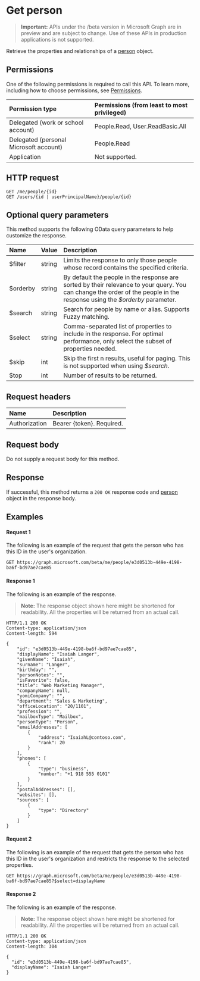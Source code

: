 # Get person

> **Important:** APIs under the /beta version in Microsoft Graph are in preview and are subject to change. Use of these APIs in production applications is not supported.

Retrieve the properties and relationships of a [person](../resources/person.md) object.

## Permissions
One of the following permissions is required to call this API. To learn more, including how to choose permissions, see [Permissions](../../../concepts/permissions_reference.md).
 
|Permission type      | Permissions (from least to most privileged)              |
|:--------------------|:---------------------------------------------------------|
|Delegated (work or school account) | People.Read, User.ReadBasic.All    |
|Delegated (personal Microsoft account) | People.Read    |
|Application | Not supported. |

## HTTP request
<!-- { "blockType": "ignored" } -->
```http
GET /me/people/{id}
GET /users/{id | userPrincipalName}/people/{id}
```

## Optional query parameters
This method supports the following OData query parameters to help customize the response.

|Name|Value|Description| 
|:---------------|:--------|:-------| 
|$filter|string|Limits the response to only those people whose record contains the specified criteria.| 
|$orderby|string|By default the people in the response are sorted by their relevance to your query. You can change the order of the people in the response using the *$orderby* parameter.| 
|$search|string|Search for people by name or alias. Supports Fuzzy matching.| 
|$select|string|Comma-separated list of properties to include in the response. For optimal performance, only select the subset of properties needed.| 
|$skip|int|Skip the first n results, useful for paging. This is not supported when using *$search*.| 
|$top|int|Number of results to be returned.| 

## Request headers
| Name      |Description|
|:----------|:----------|
| Authorization  | Bearer {token}. Required. |

## Request body
Do not supply a request body for this method.

## Response
If successful, this method returns a `200 OK` response code and [person](../resources/person.md) object in the response body.

## Examples
#### Request 1
The following is an example of the request that gets the person who has this ID in the user's organization. 

<!-- {
  "blockType": "request",
  "name": "get_person_by_id_beta"
}-->
```http
GET https://graph.microsoft.com/beta/me/people/e3d0513b-449e-4198-ba6f-bd97ae7cae85
```

#### Response 1
The following is an example of the response.

>**Note:** The response object shown here might be shortened for readability. All the properties will be returned from an actual call.

<!-- {
  "blockType": "response",
  "name": "get_person_by_id_beta",
  "truncated": true,
  "@odata.type": "microsoft.graph.person"
} -->

```http
HTTP/1.1 200 OK
Content-type: application/json
Content-length: 594

{
    "id": "e3d0513b-449e-4198-ba6f-bd97ae7cae85",
    "displayName": "Isaiah Langer",
    "givenName": "Isaiah",
    "surname": "Langer",
    "birthday": "",
    "personNotes": "",
    "isFavorite": false,
    "title": "Web Marketing Manager",
    "companyName": null,
    "yomiCompany": "",
    "department": "Sales & Marketing",
    "officeLocation": "20/1101",
    "profession": "",
    "mailboxType": "Mailbox",
    "personType": "Person",
    "emailAddresses": [
        {
            "address": "IsaiahL@contoso.com",
            "rank": 20
        }
    ],
    "phones": [
        {
            "type": "business",
            "number": "+1 918 555 0101"
        }
    ],
    "postalAddresses": [],
    "websites": [],
    "sources": [
        {
            "type": "Directory"
        }
    ]
}
```

#### Request 2
The following is an example of the request that gets the person who has this ID in the user's organization and restricts the response to the selected properties. 

<!-- {
  "blockType": "request",
  "name": "get_person_by_id_with_select_beta"
}-->
```http
GET https://graph.microsoft.com/beta/me/people/e3d0513b-449e-4198-ba6f-bd97ae7cae85?$select=displayName
```

#### Response 2
The following is an example of the response.

>**Note:** The response object shown here might be shortened for readability. All the properties will be returned from an actual call.

<!-- {
  "blockType": "response",
  "name": "get_person_by_id_with_select_beta",
  "truncated": true,
  "@odata.type": "microsoft.graph.person"
} -->

```http
HTTP/1.1 200 OK
Content-type: application/json
Content-length: 304

{
  "id": "e3d0513b-449e-4198-ba6f-bd97ae7cae85",
  "displayName": "Isaiah Langer"
}
```

<!-- uuid: 8fcb5dbc-d5aa-4681-8e31-b001d5168d79
2015-10-25 14:57:30 UTC -->
<!-- {
  "type": "#page.annotation",
  "description": "Get person",
  "keywords": "",
  "section": "documentation",
  "tocPath": ""
}-->
